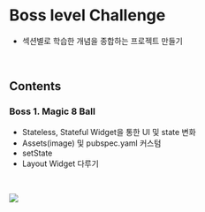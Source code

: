 # Boss level Challenge
- 섹션별로 학습한 개념을 종합하는 프로젝트 만들기

<br>

## Contents

### Boss 1. Magic 8 Ball
- Stateless, Stateful Widget을 통한 UI 및 state 변화
- Assets(image) 및 pubspec.yaml 커스텀
- setState
- Layout Widget 다루기

<br>

<a href="https://hits.seeyoufarm.com"><img src="https://hits.seeyoufarm.com/api/count/incr/badge.svg?url=https%3A%2F%2Fgithub.com%2Fonthelots%2FScoop&count_bg=%230CC0DF&title_bg=%23555555&icon=&icon_color=%23E7E7E7&title=hits&edge_flat=false"/></a>
